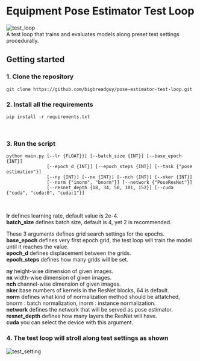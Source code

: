 # Equipment Pose Estimator Test Loop
 ![test_loop](https://user-images.githubusercontent.com/50568142/139358613-e8dd6902-0d30-4183-9b1e-81e4a9967385.png)</br>
 A test loop that trains and evaluates models along preset test settings procedurally.</br>

## Getting started

### 1. Clone the repository
 ```
 git clone https://github.com/bigbreadguy/pose-estimator-test-loop.git
 ```

### 2. Install all the requirements
 ```
 pip install -r requirements.txt
 ```
 </br>

### 3. Run the script
 ```
 python main.py [--lr {FLOAT}}] [--batch_size {INT}] [--base_epoch {INT}]
                [--epoch_d {INT}] [--epoch_steps {INT}] [--task {"pose estimation"}]
                [--ny {INT}] [--nx {INT}] [--nch {INT}] [--nker {INT}]
                [--norm {"inorm", "bnorm"}] [--network {"PoseResNet"}]
                [--resnet_depth {18, 34, 50, 101, 152}] [--cuda {"cuda", "cuda:0", "cuda:1"}]
 ```
 </br>

 **lr** defines learning rate, default value is 2e-4.</br>
 **batch_size** defines batch size, default is 4, yet 2 is recommended.</br>
 
 These 3 arguments defines grid search settings for the epochs.</br>
 **base_epoch** defines very first epoch grid, the test loop will train the model until it reaches the value.</br>
 **epoch_d** defines displacement between the grids.</br>
 **epoch_steps** defines how many grids will be set.</br>

 **ny** height-wise dimension of given images.</br>
 **nx** width-wise dimension of given images.</br>
 **nch** channel-wise dimension of given images.</br>
 **nker** base numbers of kernels in the ResNet blocks, 64 is default.</br>
 **norm** defines what kind of normalization method should be attatched, bnorm : batch normalization, inorm : instance normalization.</br>
 **network** defines the network that will be served as pose estimator.</br>
 **resnet_depth** defines how many layers the ResNet will have.</br>
 **cuda** you can select the device with this argument.</br>

### 4. The test loop will stroll along test settings as shown
 ![test_setting](https://user-images.githubusercontent.com/50568142/139358656-a96e7546-9260-41de-91a3-a5605d53c55a.png)
